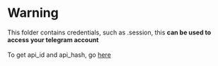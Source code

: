 # Warning
This folder contains credentials, such as .session, this **can be used to access your telegram account**<br><br>
To get api\_id and api\_hash, go [here](https://my.telegram.org/auth?to=apps)
